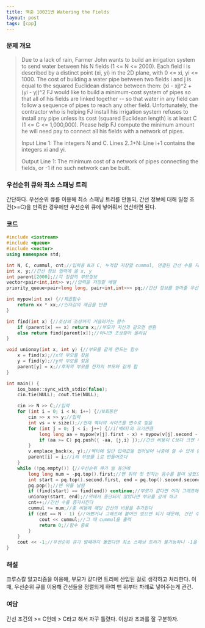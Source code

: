 ```yaml
---
title: 백준 10021번 Watering the Fields
layout: post
tags: [cpp]
---
```

### 문제 개요
> Due to a lack of rain, Farmer John wants to build an irrigation system to send water between his N fields (1 <= N <= 2000).
> Each field i is described by a distinct point (xi, yi) in the 2D plane, with 0 <= xi, yi <= 1000. The cost of building a water pipe between two fields i and j is equal to the squared Euclidean distance between them:
> (xi - xj)^2 + (yi - yj)^2
> FJ would like to build a minimum-cost system of pipes so that all of his fields are linked together -- so that water in any field can follow a sequence of pipes to reach any other field.
> Unfortunately, the contractor who is helping FJ install his irrigation system refuses to install any pipe unless its cost (squared Euclidean length) is at least C (1 <= C <= 1,000,000).
> Please help FJ compute the minimum amount he will need pay to connect all his fields with a network of pipes.
> 
> Input
> Line 1: The integers N and C.
> Lines 2..1+N: Line i+1 contains the integers xi and yi.
> 
> Output
> Line 1: The minimum cost of a network of pipes connecting the fields, or -1 if no such network can be built.

### 우선순위 큐와 최소 스패닝 트리
간단하다. 우선순위 큐를 이용해 최소 스패닝 트리를 만들되, 간선 정보에 대해 일정 조건(>=C)을 만족한 경우에만 우선순위 큐에 넣어줘서 연산하면 된다.
### 코드
```c++
#include <iostream>
#include <queue>
#include <vector>
using namespace std;

int N, C, cummul, cnt;//입력용 N과 C, 누적합 저장할 cummul, 연결된 간선 수를 지정할 cnt
int x, y;//간선 정보 입력에 쓸 x, y
int parent[2000];//각 정점의 부모정보
vector<pair<int,int>> v;//입력을 저장할 배열
priority_queue<pair<long long, pair<int,int>>> pq;//간선 정보를 받아줄 우선순위 큐

int mypow(int xx) {//제곱함수
    return xx * xx;//인자값의 제곱을 반환
}

int find(int x) {//조상의 조상까지 거슬러가는 함수
    if (parent[x] == x) return x;//부모가 자신과 같으면 반환
    else return find(parent[x]);//아니면 조상찾아 올라감
}

void unionxy(int x, int y) {//부모를 같게 만드는 함수
    x = find(x);//x의 부모를 찾음
    y = find(y);//y의 부모를 찾음
    parent[y] = x;//후자의 부모를 전자의 부모와 같게 함
}

int main() {
    ios_base::sync_with_stdio(false);
    cin.tie(NULL); cout.tie(NULL);

    cin >> N >> C;//입력
    for (int i = 0; i < N; i++) {//N회동안
        cin >> x >> y;//입력
        int vs = v.size();//현재 벡터의 사이즈를 변수로 받음
        for (int j = 0; j < i; j++) {//i(벡터)의 크기만큼
            long long aa = mypow(v[j].first - x) + mypow(v[j].second - y);//간선의 비용을 측정
            if (aa >= C) pq.push({ -aa, {j,i} });//간선 비용이 C보다 크면 우선순위 큐에 넣어준다. 오름차순으로 하기 위해 비용은 - 붙여줌
        }
        v.emplace_back(x, y);//벡터에 일단 입력값을 집어넣어 나중에 쓸 수 있게 한다. 이 과정에서 현재 벡터의 사이즈와 다음 i값이 일치하게 됨.
        parent[i] = i;//i의 부모를 i로 만들어준다
    }
    while (!pq.empty()) {//우선순위 큐가 빌 동안에
        long long num = -pq.top().first;//맨 위의 첫 인자는 음수를 붙여 넣었으므로 다시 양수로 만든다
        int start = pq.top().second.first, end = pq.top().second.second;//각각 간선의 두 노드를 나타낸다
        pq.pop();//맨 위를 날림
        if (find(start) == find(end)) continue;//부모가 같다면 이미 그래프에 연결되어 있으니 날린다
        unionxy(start, end);//위에서 중단되지 않았다면 부모를 같게 하고
        cnt++;//간선 수를 증가시킨다
        cummul += num;//총 비용에 해당 간선의 비용을 추가한다
        if (cnt == N - 1) {//어쨌거나 그래프에 붙어만 있으면 되기 때문에, 간선 수의 최솟값은 무조건 N - 1이므로, 이때 해당 그래프가 완성되었을 것이다
            cout << cummul;//그 때 cummul을 출력
            return 0;//함수 종료
        }
    }
    cout << -1;//우선순위 큐가 빌때까지 돌았다면 최소 스패닝 트리가 불가능하니 -1을 찍어준다
}
```
### 해설
크루스칼 알고리즘을 이용해, 부모가 같다면 트리에 산입된 걸로 생각하고 처리한다. 이 때, 우선순위 큐를 이용해 간선들을 정렬되게 하여 맨 위부터 차례로 넣어주는게 관건.
### 여담
간선 조건의 >= C인데 > C라고 해서 자꾸 틀렸다. 이상과 초과를 잘 구분하자. 
